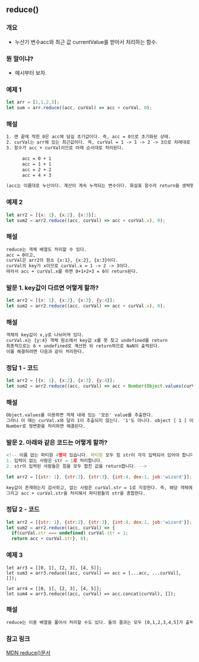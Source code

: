 ## reduce()

### 개요

- 누산기 변수acc와 최근 값 currentValue를 받아서 처리하는 함수.

### 뭔 말이냐?

- 예시부터 보자.

### 예제 1

```javascript
let arr = [1,1,2,3];
let sum = arr.reduce((acc, curVal) => acc + curVal, 0);
```
### 해설
```txt
1. 맨 끝에 적힌 0은 acc에 담길 초기값이다. 즉, acc = 0으로 초기화된 상태.
2. curVal는 arr에 있는 최근값이다. 즉, curVal = 1 -> 1 -> 2 -> 3으로 차례대로 변한다.
3. 함수가 acc + curVal이므로 아래 순서대로 처리된다.

      acc = 0 + 1
      acc = 1 + 1
      acc = 2 + 2
      acc = 4 + 3

(acc는 이름대로 누산이다. 계산이 계속 누적되는 변수이다. 화살표 함수라 return을 생략했지만 return acc + curVal이라 하면 acc에 acc + curVal이 return되는 것.)
```
### 예제 2

```javascript
let arr2 = [{x: 1}, {x:2}, {x:3}];
let sum2 = arr2.reduce((acc, curVal) => acc + curVal.x), 0);
```
### 해설
```txt
reduce는 객체 배열도 처리할 수 있다.
acc = 0이고,
curVal은 arr2의 원소 {x:1}, {x:2}, {x:3}이다.
curVal의 key가 x이므로 curVal.x = 1 -> 2 -> 3이다.
따라서 acc + curVal.x를 하면 0+1+2+3 = 6이 return된다.
```
### 발문 1. key값이 다르면 어떻게 할까?

```javascript
let arr2 = [{x: 1}, {x:2}, {x:3}, {y:4}];
let sum2 = arr2.reduce((acc, curVal) => acc + curVal.x), 0);
```

### 해설
```txt
객체의 key값이 x,y로 나뉘어져 있다. 
curVal.x는 {y:4} 객체 원소에서 key값 x를 못 찾고 undefined를 return
최종적으로는 6 + undefined로 계산한 뒤 return하므로 NaN이 출력된다.
이를 해결하려면 다음과 같이 처리한다.
```

### 정답 1 - 코드

```javascript
let arr2 = [{x: 1}, {x:2}, {x:3}, {y:4}];
let sum2 = arr2.reduce((acc, curVal) => acc + Number(Object.values(curVal)), 0);
```

### 해설
```txt
Object.values를 이용하면 객체 내에 있는 '모든' value를 추출한다.
그러나 이 때는 curVal.x와 달리 1이 추출되지 않는다. '1'도 아니다. object [ 1 ] 이 추출된다.
Number로 형변환을 처리하면 해결된다.
```

### 발문 2. 아래와 같은 코드는 어떻게 할까?

```javascript
<!-- 이름 없는 파티원 4명이 있습니다. 파티원 모두 힘 str이 각각 입력되어 있어야 합니다. 
1. 입력이 없는 사람은 str = 1로 처리합니다. 
2. str이 입력된 사람들은 힘을 모두 합친 값을 return합니다. -->

let arr2 = [{str: 1}, {str:2}, {str:3}, {int:4, dex:1, job:'wizard'}];
```
```txt
key값이 존재하는지 검사하고, 없는 사람은 curVal.str = 1로 지정한다. 즉, 해당 객체에 {str : 1}이라는 값을 추가하겠단 뜻.
그리고 acc + curVal.str을 처리해서 파티원들의 str을 총합한다.
```
### 정답 2 - 코드

```javascript
let arr2 = [{str: 1}, {str:2}, {str:3}, {int:4, dex:1, job:'wizard'}];
let sum2 = arr2.reduce((acc, curVal) => {
  if(curVal.str === undefined) curVal.str = 1;
  return acc + curVal.str}, 0);
```

### 예제 3
```
let arr3 = [[0, 1], [2, 3], [4, 5]];
let sum3 = arr3.reduce((acc, curVal) => acc = [...acc, ...curVal], []);

let arr4 = [[0, 1], [2, 3], [4, 5]];
let sum4 = arr3.reduce((acc, curVal) => acc.concat(curVal), []);
```

### 해설
```txt
reduce는 이중 배열을 풀어서 처리할 수도 있다. 둘의 결과는 모두 [0,1,2,3,4,5]가 출력된다. 입맛에 맞는 방법을 쓰자.
```
### 참고 링크

[MDN reduce()문서](https://developer.mozilla.org/ko/docs/Web/JavaScript/Reference/Global_Objects/Array/Reduce)
